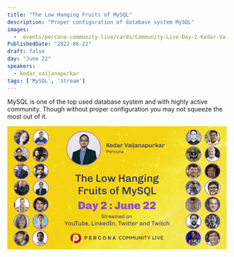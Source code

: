 ```yaml
---
title: "The Low Hanging Fruits of MySQL"
description: "Proper configuration of database system MySQL"
images:
  -  events/percona-community-live/cards/Community-Live-Day-2-Kedar-Vaijanapurkar.jpg
PublishedDate: "2022-06-22"
draft: false
day: "June 22"
speakers:
  - kedar_vaijanapurkar
tags: ['MySQL', 'Stream']
---
```


MySQL is one of the top used database system and with highly active community. Though without proper configuration you may not squeeze the most out of it.

![The Low Hanging Fruits of MySQL](events/percona-community-live/cards/Community-Live-Day-2-Kedar-Vaijanapurkar.jpg)